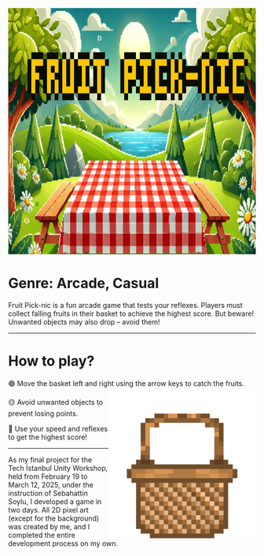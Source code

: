 <img src="https://raw.githubusercontent.com/nepatiess/Fruit-Pick-nic/refs/heads/main/fruit%20pick-nic.PNG" height=500 width=1920 >

# Genre: Arcade, Casual 
Fruit Pick-nic is a fun arcade game that tests your reflexes. Players must collect falling fruits in their basket to achieve the highest score. But beware! Unwanted objects may also drop – avoid them!

---

# How to play?
🟢 Move the basket left and right using the arrow keys to catch the fruits. <img src="https://raw.githubusercontent.com/nepatiess/Fruit-Pick-nic/refs/heads/main/basket.png" width="300" align="right"/>

🟡 Avoid unwanted objects to prevent losing points.

🔴 Use your speed and reflexes to get the highest score!

---

As my final project for the Tech İstanbul Unity Workshop, held from February 19 to March 12, 2025, under the instruction of Sebahattin Soylu, I developed a game in two days. All 2D pixel art (except for the background) was created by me, and I completed the entire development process on my own.
